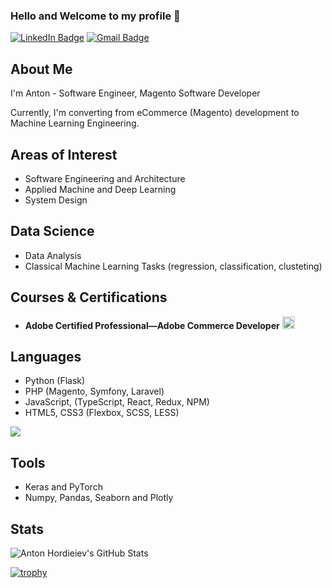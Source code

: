 ### Hello and Welcome to my profile 👋

[![LinkedIn Badge](https://img.shields.io/badge/-anton.hordieiev-blue?style=flat&logo=Linkedin&logoColor=white&link=https://www.linkedin.com/in/anton-hordieiev-058b18111/)](https://www.linkedin.com/in/anton-hordieiev-058b18111/)
[![Gmail Badge](https://img.shields.io/badge/-anton.hordieiev-c14438?style=flat&logo=Gmail&logoColor=white&link=mailto:anton.hordieiev@gmail.com)](mailto:anton.hordieiev@gmail.com)
              

## About Me

I'm Anton - Software Engineer, Magento Software Developer 


Currently, I'm converting from eCommerce (Magento) development to Machine Learning Engineering. 

## Areas of Interest

- Software Engineering and Architecture
- Applied Machine and Deep Learning
- System Design

## Data Science

- Data Analysis
- Classical Machine Learning Tasks (regression, classification, clusteting)

## Courses & Certifications

- **Adobe Certified Professional—Adobe Commerce Developer** [<img src='https://images.credly.com/size/680x680/images/48e73336-c91d-477f-a66f-3ad950acb597/Adobe_Certified_Professional_Experience_Cloud_products_Digital_Badge.png' alt='adobe_cert' height='20'>]([https://www.coursera.org/learn/building-modern-python-applications-on-aws/home/welcome](https://www.credly.com/badges/2bc35209-26cb-4066-852b-fe3f01afbd8c/linked_in_profile))

## Languages

- Python (Flask)
- PHP (Magento, Symfony, Laravel)
- JavaScript, (TypeScript, React, Redux, NPM)
- HTML5, CSS3 (Flexbox, SCSS, LESS)

<img src="https://github-readme-stats.vercel.app/api/top-langs/?username=ufoxix&layout=compact&langs_count=10" />

## Tools

- Keras and PyTorch
- Numpy, Pandas, Seaborn and Plotly


## Stats

![Anton Hordieiev's GitHub Stats](https://github-readme-stats.vercel.app/api?username=ufoxix&show_icons=true&count_private=true)

[![trophy](https://github-profile-trophy.vercel.app/?username=ufoxix&rank=SECRET,SSS,SS,S,AAA,AA,A,B,C&margin-w=15)](https://github.com/ryo-ma/github-profile-trophy)
